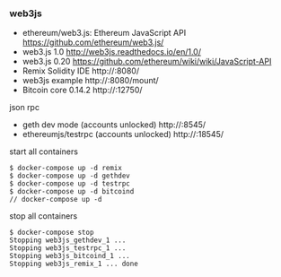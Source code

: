 ### web3js

* ethereum/web3.js: Ethereum JavaScript API https://github.com/ethereum/web3.js/
* web3.js 1.0 http://web3js.readthedocs.io/en/1.0/
* web3.js 0.20 https://github.com/ethereum/wiki/wiki/JavaScript-API
* Remix Solidity IDE http://<VMIP>:8080/
* web3js example http://<VMIP>:8080/mount/
* Bitcoin core 0.14.2 http://<VMIP>:12750/

json rpc

* geth dev mode (accounts unlocked) http://<VMIP>:8545/
* ethereumjs/testrpc (accounts unlocked) http://<VMIP>:18545/

start all containers

```
$ docker-compose up -d remix
$ docker-compose up -d gethdev
$ docker-compose up -d testrpc
$ docker-compose up -d bitcoind
// docker-compose up -d
```

stop all containers

```
$ docker-compose stop
Stopping web3js_gethdev_1 ...
Stopping web3js_testrpc_1 ...
Stopping web3js_bitcoind_1 ...
Stopping web3js_remix_1 ... done
```